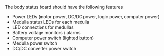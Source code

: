 The body status board should have the following features:
  * Power LEDs (motor power, DC/DC power, logic power, computer power)
  * Medulla status LEDs for each medulla
  * LED connections for medullas
  * Battery voltage monitors / alarms
  * Computer power switch (lighted button)
  * Medulla power switch
  * DC/DC converter power switch